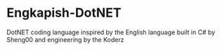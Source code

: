# Engkapish-DotNET
DotNET coding language inspired by the English language built in C# by Sheng00 and engineering by the Koderz
